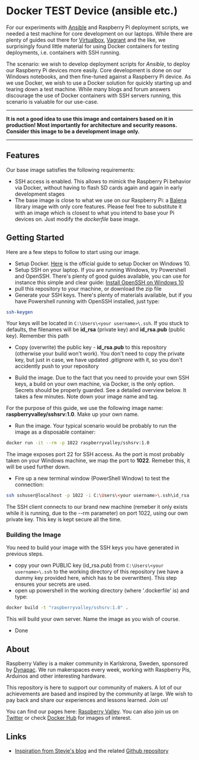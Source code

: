 # Docker TEST Device (ansible etc.)

For our experiments with [Ansible](https://www.ansible.com) and Raspberry Pi deployment scripts, we needed a test machine for core development on our laptops. While there are plenty of guides out there for [Virtualbox](https://www.virtualbox.org/wiki/Downloads), [Vagrant](https://www.vagrantup.com) and the like, we surprisingly found little material for using Docker containers for testing deployments, i.e. containers with SSH running.

The scenario: we wish to develop deployment scripts for *Ansible*, to deploy our Raspberry Pi devices more easily. Core development is done on our Windows notebooks, and then fine-tuned against a Raspberry Pi device. As we use Docker, we wish to use a Docker solution for quickly starting up and tearing down a test machine. While many blogs and forum answers discourage the use of Docker containers with SSH servers running, this scenario is valuable for our use-case.

---

**It is not a good idea to use this image and containers based on it in production! Most importantly for architecture and security reasons. Consider this image to be a development image only.**

---

## Features

Our base image satisfies the following requirements:

* SSH access is enabled. This allows to mimick the Raspberry Pi behavior via Docker, without having to flash SD cards again and again in early development stages
* The base image is close to what we use on our Raspberry Pi: a [Balena](https://www.balena.io/docs/reference/base-images/base-images-ref/) library image with only core features. Please feel free to substitute it with an image which is closest to what you intend to base your Pi devices on. Just modify the *dockerfile* base image.

## Getting Started

Here are a few steps to follow to start using our image.

* Setup Docker. [Here](https://docs.docker.com/docker-for-windows/install/) is the official guide to setup Docker on Windows 10.
* Setup SSH on your laptop. If you are running Windows, try Powershell and OpenSSH. There's plenty of good guides available, you can use for instance this simple and clear guide: [Install OpenSSH on Windows 10](https://jcutrer.com/windows/install-openssh-on-windows10)
* pull this repository to your machine, or download the zip file
* Generate your SSH keys. There's plenty of materials available, but if you have Powershell running with OpenSSH installed, just type:

```bash
ssh-keygen
```

Your keys will be located in ```C:\Users\<your username>\.ssh```. If you stuck to defaults, the filenames will be **id_rsa** (private key) and **id_rsa.pub** (public key). Remember this path

* Copy (overwrite) the public key - **id_rsa.pub** to this repository (otherwise your build won't work). You don't need to copy the private key, but just in case, we have updated *.gitignore* with it, so you don't accidently push to your repository

* Build the image. Due to the fact that you need to provide your own SSH keys, a build on your own machine, via Docker, is the only option. Secrets should be properly guarded. See a detailed overview below. It takes a few minutes. Note down your image name and tag.

For the purpose of this guide, we use the following image name: **raspberryvalley/sshsrv:1.0**. Make up your own name.

* Run the image. Your typical scenario would be probably to run the image as a disposable container:

```bash
docker run -it --rm -p 1022 raspberryvalley/sshsrv:1.0
```

The image exposes port 22 for SSH access. As the port is most probably taken on your Windows machine, we map the port to **1022**. Remeber this, it will be used further down.

* Fire up a new terminal window (PowerShell Window) to test the connection:

```bash
ssh sshuser@localhost -p 1022 -i C:\Users\<your username>\.ssh\id_rsa
```

The SSH client connects to our brand new machine (remeber it only exists while it is running, due to the --rm parameter) on port 1022, using our own private key. This key is kept secure all the time.

### Building the Image

You need to build your image with the SSH keys you have generated in previous steps.

* copy your own PUBLIC key (id_rsa.pub) from ```C:\Users\<your username>\.ssh``` to the working directory of this repository (we have a dummy key provided here, which has to be overwritten). This step ensures your secrets are used.
* open up powershell in the working directory (where '.dockerfile' is) and type:

```bash
docker build -t "raspberryvalley/sshsrv:1.0" .
```

This will build your own server. Name the image as you wish of course.

* Done

## About

Raspberry Valley is a maker community in Karlskrona, Sweden, sponsored by [Dynapac](https://dynapac.com/en). We run makerspaces every week, working with Raspberry Pis, Arduinos and other interesting hardware.

This repository is here to support our community of makers. A lot of our achievements are based and inspired by the community at large. We wish to pay back and share our experiences and lessons learned. Join us!

You can find our pages here: [Raspberry Valley](https://raspberry-valley.azurewebsites.net). You can also join us on [Twitter](https://twitter.com/RaspberryValley) or check [Docker Hub](https://hub.docker.com/r/raspberryvalley/) for images of interest.

## Links

* [Inspiration from Stevie's blog](https://www.dontpanicblog.co.uk/2018/11/30/ssh-into-a-docker-container/) and the related [Github repository](https://github.com/hotblac/nginx-ssh)
